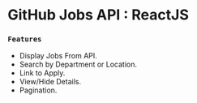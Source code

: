 # GitHub Jobs API : ReactJS
### `Features`
- Display Jobs From API.
- Search by Department or Location.
- Link to Apply.
- View/Hide Details.
- Pagination.
